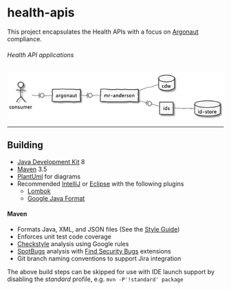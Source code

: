 # health-apis

This project encapsulates the Health APIs with a focus on 
[Argonaut](http://www.fhir.org/guides/argonaut/r2/profiles.html) compliance.


###### Health API applications
![applications](src/plantuml/apps.png)

----

## Building
- [Java Development Kit](https://openjdk.java.net/) 8
- [Maven](http://maven.apache.org/) 3.5
- [PlantUml](http://plantuml.com/) for diagrams
- Recommended [IntelliJ](https://www.jetbrains.com/idea/) 
  or [Eclipse](https://www.eclipse.org/downloads/packages/installer)
  with the following plugins
  - [Lombok](https://projectlombok.org/)
  - [Google Java Format](https://github.com/google/google-java-format)
    

#### Maven
- Formats Java, XML, and JSON files
  (See the [Style Guide](https://google.github.io/styleguide/javaguide.html))
- Enforces unit test code coverage
- [Checkstyle](http://checkstyle.sourceforge.net/) analysis using Google rules
- [SpotBugs](https://spotbugs.github.io/) analysis 
  with [Find Security Bugs](http://find-sec-bugs.github.io/) extensions
- Git branch naming conventions to support Jira integration


The above build steps can be skipped for use with IDE launch support by disabling the
_standard_ profile, e.g. `mvn -P'!standard' package` 